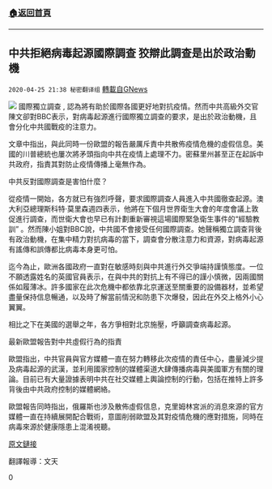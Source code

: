 ###  [:house:返回首頁](https://github.com/ourhimalayas/txt)
---

## 中共拒絕病毒起源國際調查 狡辯此調查是出於政治動機
`2020-04-25 21:38 秘密翻译组` [轉載自GNews](https://gnews.org/zh-hant/184524/)

![](https://s3.amazonaws.com/gnews-media-offload/wp-content/uploads/2020/04/25213413/Picture-1-323.png)
國際獨立調查 , 認為將有助於國際各國更好地對抗疫情。然而中共高級外交官陳文卻對BBC表示，對病毒起源進行國際獨立調查的要求，是出於政治動機，且會分化中共國戰疫的注意力。

文章中指出，與此同時一份歐盟的報告嚴厲斥責中共散佈疫情危機的虛假信息。美國的川普總統也屢次將矛頭指向中共在疫情上處理不力。密蘇里州甚至正在起訴中共政府，指責其對防止疫情傳播上毫無作為。

中共反對國際調查是害怕什麼？

從疫情一開始，各方就已有強烈呼聲，要求國際調查人員進入中共國徹查起源。澳大利亞總理斯科特·莫里森週四表示，他將在下個月世界衛生大會的年度會議上敦促進行調查，而世衛大會也早已有計劃重新審視這場國際緊急衛生事件的“經驗教訓” 。然而陳小姐對BBC說，中共國不會接受任何國際調查。她聲稱獨立調查背後有政治動機，在集中精力對抗病毒的當下，調查會分散注意力和資源，對病毒起源有謠傳和誤傳都比病毒本身更可怕。

迄今為止，歐洲各國政府一直對在敏感時刻與中共進行外交爭端持謹慎態度。一位不願透露姓名的英國官員表示，在與中共的對抗上有不得已的謹小慎微，因兩國關係如履薄冰。許多國家在此次危機中都依靠北京運送至關重要的設備器材，並希望盡量保持信息暢通，以及時了解當前情況和防患下次爆發，因此在外交上格外小心翼翼。

相比之下在美國的選舉之年，各方爭相對北京施壓，呼籲調查病毒起源。

最新歐盟報告對中共虛假行為的指責

歐盟指出，中共官員與官方媒體一直在努力轉移此次疫情的責任中心，盡量減少提及病毒起源的武漢，並利用國家控制的媒體渠道大肆傳播病毒與美國軍方有關的理論。目前已有大量證據表明中共在社交媒體上輿論控制的行動，包括在推特上許多背後由中共政府控制的媒體網絡。

歐盟報告同時指出，俄羅斯也涉及散佈虛假信息，克里姆林宮派的消息來源的官方媒體一直在持續展開配合戰術，意圖削弱歐盟及其對疫情危機的應對措施，同時在病毒來源於健康隱患上混淆視聽。

[原文鏈接](https://www.bbc.com/news/world-asia-china-52420536)

翻譯報導：文天

0
